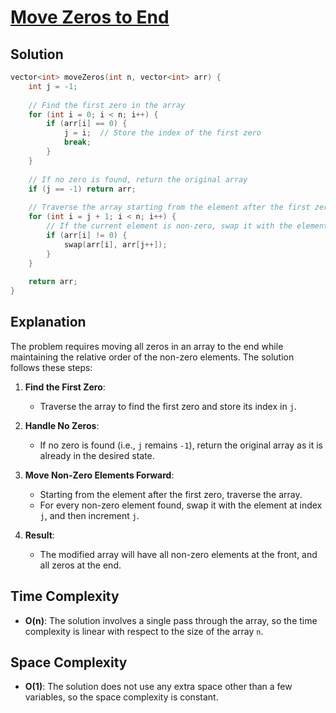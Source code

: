 
# [Move Zeros to End](https://www.naukri.com/code360/problems/ninja-and-the-zero-s_6581958?utm_source=youtube&utm_medium=affiliate&utm_campaign=striver_Arrayproblems&count=25&page=2&search=&sort_entity=order&sort_order=ASC&leftPanelTabValue=SUBMISSION)

## Solution

```cpp
vector<int> moveZeros(int n, vector<int> arr) {
    int j = -1;
    
    // Find the first zero in the array
    for (int i = 0; i < n; i++) {
        if (arr[i] == 0) {
            j = i;  // Store the index of the first zero
            break;
        }
    }
    
    // If no zero is found, return the original array
    if (j == -1) return arr;
    
    // Traverse the array starting from the element after the first zero
    for (int i = j + 1; i < n; i++) {
        // If the current element is non-zero, swap it with the element at index 'j'
        if (arr[i] != 0) {
            swap(arr[i], arr[j++]);
        }
    }
    
    return arr;
}
```

## Explanation

The problem requires moving all zeros in an array to the end while maintaining the relative order of the non-zero elements. The solution follows these steps:

1. **Find the First Zero**:
   - Traverse the array to find the first zero and store its index in `j`.

2. **Handle No Zeros**:
   - If no zero is found (i.e., `j` remains `-1`), return the original array as it is already in the desired state.

3. **Move Non-Zero Elements Forward**:
   - Starting from the element after the first zero, traverse the array.
   - For every non-zero element found, swap it with the element at index `j`, and then increment `j`.

4. **Result**:
   - The modified array will have all non-zero elements at the front, and all zeros at the end.

## Time Complexity

- **O(n)**: The solution involves a single pass through the array, so the time complexity is linear with respect to the size of the array `n`.

## Space Complexity

- **O(1)**: The solution does not use any extra space other than a few variables, so the space complexity is constant.
